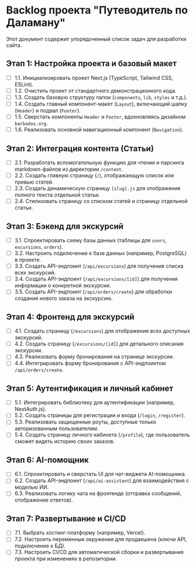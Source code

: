 # Backlog проекта "Путеводитель по Даламану"

Этот документ содержит упорядоченный список задач для разработки сайта.

## Этап 1: Настройка проекта и базовый макет

-   [ ] 1.1. Инициализировать проект Next.js (TypeScript, Tailwind CSS, ESLint).
-   [ ] 1.2. Очистить проект от стандартного демонстрационного кода.
-   [ ] 1.3. Создать базовую структуру папок (`components`, `lib`, `styles` и т.д.).
-   [ ] 1.4. Создать главный компонент-макет (`Layout`), включающий шапку (`Header`) и подвал (`Footer`).
-   [ ] 1.5. Сверстать компоненты `Header` и `Footer`, вдохновляясь дизайном `barbados.org`.
-   [ ] 1.6. Реализовать основной навигационный компонент (`Navigation`).

## Этап 2: Интеграция контента (Статьи)

-   [ ] 2.1. Разработать вспомогательную функцию для чтения и парсинга markdown-файлов из директории `/content`.
-   [ ] 2.2. Создать главную страницу (`/`), отображающую список или превью статей.
-   [ ] 2.3. Создать динамическую страницу `[slug].js` для отображения полного текста отдельной статьи.
-   [ ] 2.4. Стилизовать страницу со списком статей и страницу отдельной статьи.

## Этап 3: Бэкенд для экскурсий

-   [ ] 3.1. Спроектировать схему базы данных (таблицы для `users`, `excursions`, `orders`).
-   [ ] 3.2. Настроить подключение к базе данных (например, PostgreSQL) в проекте.
-   [ ] 3.3. Создать API-эндпоинт (`/api/excursions`) для получения списка всех экскурсий.
-   [ ] 3.4. Создать API-эндпоинт (`/api/excursions/[id]`) для получения информации о конкретной экскурсии.
-   [ ] 3.5. Создать API-эндпоинт (`/api/orders/create`) для обработки создания нового заказа на экскурсию.

## Этап 4: Фронтенд для экскурсий

-   [ ] 4.1. Создать страницу (`/excursions`) для отображения всех доступных экскурсий.
-   [ ] 4.2. Создать страницу (`/excursions/[id]`) для детального описания экскурсии.
-   [ ] 4.3. Реализовать форму бронирования на странице экскурсии.
-   [ ] 4.4. Интегрировать форму бронирования с API-эндпоинтом `/api/orders/create`.

## Этап 5: Аутентификация и личный кабинет

-   [ ] 5.1. Интегрировать библиотеку для аутентификации (например, NextAuth.js).
-   [ ] 5.2. Создать страницы для регистрации и входа (`/login`, `/register`).
-   [ ] 5.3. Реализовать защищенные роуты, доступные только авторизованным пользователям.
-   [ ] 5.4. Создать страницу личного кабинета (`/profile`), где пользователь сможет видеть историю своих заказов.

## Этап 6: AI-помощник

-   [ ] 6.1. Спроектировать и сверстать UI для чат-виджета AI-помощника.
-   [ ] 6.2. Создать API-эндпоинт (`/api/ai-assistant`) для взаимодействия с моделью ИИ.
-   [ ] 6.3. Реализовать логику чата на фронтенде (отправка сообщений, отображение ответов).

## Этап 7: Развертывание и CI/CD

-   [ ] 7.1. Выбрать хостинг-платформу (например, Vercel).
-   [ ] 7.2. Настроить переменные окружения для продакшена (ключи API, подключение к БД).
-   [ ] 7.3. Настроить CI/CD для автоматической сборки и развертывания проекта при изменениях в репозитории. 